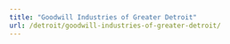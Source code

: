 ```yaml
---
title: "Goodwill Industries of Greater Detroit"
url: /detroit/goodwill-industries-of-greater-detroit/
---
```

